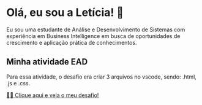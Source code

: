 # Olá, eu sou a Letícia! 👋


Eu sou uma estudante de Análise e Desenvolvimento de Sistemas com experiência em Business Intelligence em busca de oportunidades de crescimento e aplicação prática de conhecimentos.
## Minha atividade EAD

Para essa atividade, o desafio era criar 3 arquivos no vscode, sendo: .html, .js e .css. 

[👩‍💻 Clique aqui e veja o meu desafio!](https://letambani.github.io/exerciciovs/)
